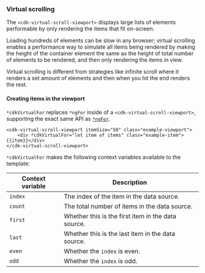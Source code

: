 ### Virtual scrolling

The `<cdk-virtual-scroll-viewport>` displays large lists of elements performable by only
rendering the items that fit on-screen.

Loading hundreds of elements can be slow in any browser;
virtual scrolling enables a performance way to simulate all items being rendered by making the
height of the container element the same as the height of total number of elements to be rendered,
and then only rendering the items in view.

Virtual scrolling is different from strategies like infinite scroll where it renders a set amount of elements and
then when you hit the end renders the rest.

#### Creating items in the viewport
`*cdkVirtualFor` replaces `*ngFor` inside of a `<cdk-virtual-scroll-viewport>`, supporting the exact
same API as [`*ngFor`](https://angular.io/api/common/NgForOf).

```
<cdk-virtual-scroll-viewport itemSize="50" class="example-viewport">
    <div *cdkVirtualFor="let item of items" class="example-item">{{item}}</div>
</cdk-virtual-scroll-viewport>
```

`*cdkVirtualFor` makes the following context variables available to the template:

| Context variable | Description                                        |
|------------------|----------------------------------------------------|
| `index`          | The index of the item in the data source.          |
| `count`          | The total number of items in the data source.      |
| `first`          | Whether this is the first item in the data source. |
| `last`           | Whether this is the last item in the data source.  |
| `even`           | Whether the `index` is even.                       |
| `odd`            | Whether the `index` is odd.                        |
